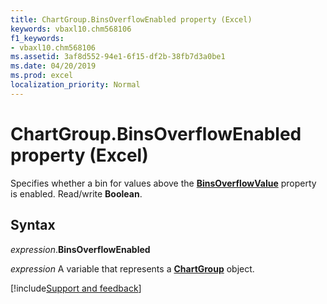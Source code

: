 ```yaml
---
title: ChartGroup.BinsOverflowEnabled property (Excel)
keywords: vbaxl10.chm568106
f1_keywords:
- vbaxl10.chm568106
ms.assetid: 3af8d552-94e1-6f15-df2b-38fb7d3a0be1
ms.date: 04/20/2019
ms.prod: excel
localization_priority: Normal
---
```



# ChartGroup.BinsOverflowEnabled property (Excel)

Specifies whether a bin for values above the **[BinsOverflowValue](Excel.chartgroup.binsoverflowvalue.md)** property is enabled. Read/write **Boolean**.


## Syntax

_expression_.**BinsOverflowEnabled**

_expression_ A variable that represents a **[ChartGroup](Excel.ChartGroup(object).md)** object.




[!include[Support and feedback](~/includes/feedback-boilerplate.md)]